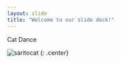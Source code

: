 ```yaml
---
layout: slide
title: "Welcome to our slide deck!"
---
```


Cat Dance

![saritocat](https://octodex.github.com/images/saritocat.png)
{: .center}
